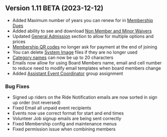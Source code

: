  ## Version 1.11 BETA (2023-12-12)
 - Added Maximum number of years you can renew for in [Membership Dues](/Membership/Configure/dues)
 - Added ability to see and download [Non Member and Minor Waivers](/Leaders/nonMemberWaivers)
 - Updated [General Admission](/GA) section to allow for multiple options and prices
 - [Membership QR codes](/Membership/Configure/qrCodes) no longer ask for payment at the end of joining
 - You can delete [System Image](/Admin/images) files if they are no longer used
 - [Category names](/Leaders/categories) can now be up to 20 characters
 - Emails now allow for using Board Members name, email and cell number to reduce need to modify email templates when board members change
 - Added [Assistant Event Coordinator](/Admin/permissionGroupAssignment) group assignment

 ### Bug Fixes
 - Signed up riders on the Ride Notification emails are now sorted in sign up order (not reversed)
 - Fixed Email all unpaid event recipients
 - Events now use correct format for start and end times
 - Volunteer Job signup emails are being sent correctly
 - Fixed Membership config and maintenance menus
 - Fixed permission issue when combining members
